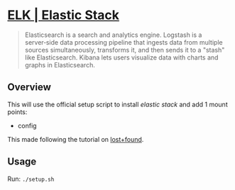 # [ELK | Elastic Stack](https://www.elastic.co/what-is/elk-stack)

>  Elasticsearch is a search and analytics engine. Logstash is a server‑side data processing pipeline that ingests data from multiple sources simultaneously, transforms it, and then sends it to a "stash" like Elasticsearch. Kibana lets users visualize data with charts and graphs in Elasticsearch. 

## Overview

This will use the official setup script to install _elastic stack_ and add 1 mount points: 

- config

This made following the tutorial on [lost+found](http://blog.dushin.net/2019/08/installing-elk-on-freenas-jail/).

## Usage

Run: `./setup.sh`




